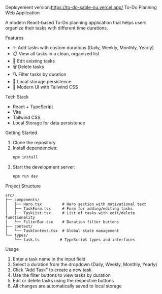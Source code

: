 Deployement version:https://to-do-sable-nu.vercel.app/ 
To-Do Planning Web Application

A modern React-based To-Do planning application that helps users organize their tasks with different time durations.

Features

- ✨ Add tasks with custom durations (Daily, Weekly, Monthly, Yearly)
- 📋 View all tasks in a clean, organized list
- 🔄 Edit existing tasks
- 🗑️ Delete tasks
- 🔍 Filter tasks by duration
- 💾 Local storage persistence
- 🎨 Modern UI with Tailwind CSS

Tech Stack

- React + TypeScript
- Vite
- Tailwind CSS
- Local Storage for data persistence

Getting Started

1. Clone the repository
2. Install dependencies:
   ```bash
   npm install
   ```
3. Start the development server:
   ```bash
   npm run dev
   ```

Project Structure

```
src/
├── components/
│   ├── Hero.tsx         # Hero section with motivational text
│   ├── TaskForm.tsx     # Form for adding/editing tasks
│   ├── TaskList.tsx     # List of tasks with edit/delete functionality
│   └── FilterBar.tsx    # Duration filter buttons
├── context/
│   └── TaskContext.tsx  # Global state management
└── types/
    └── task.ts         # TypeScript types and interfaces
```
Usage

1. Enter a task name in the input field
2. Select a duration from the dropdown (Daily, Weekly, Monthly, Yearly)
3. Click "Add Task" to create a new task
4. Use the filter buttons to view tasks by duration
5. Edit or delete tasks using the respective buttons
6. All changes are automatically saved to local storage
